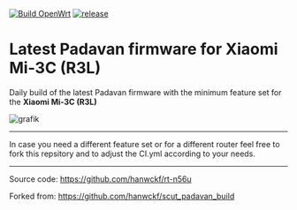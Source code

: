 [![Build OpenWrt](https://github.com/minax007/XIAOMI_MI-3C_Padavan/actions/workflows/CI.yml/badge.svg)](https://github.com/minax007/XIAOMI_MI-3C_Padavan/actions/workflows/CI.yml)
[![release](https://img.shields.io/github/v/release/minax007/XIAOMI_MI-3C_Padavan.svg)](https://github.com/minax007/XIAOMI_MI-3C_Padavan/releases)

# Latest Padavan firmware for Xiaomi Mi-3C (R3L)

Daily build of the latest Padavan firmware with the minimum feature set for the **Xiaomi Mi-3C (R3L)**

![grafik](https://user-images.githubusercontent.com/67478561/117842017-d63e5f00-b27d-11eb-879b-911e93848cdb.png)

__________________________________________________________________

In case you need a different feature set or for a different router feel free to fork this repsitory and to adjust the CI.yml according to your needs. 
__________________________________________________________________

Source code: https://github.com/hanwckf/rt-n56u

Forked from: https://github.com/hanwckf/scut_padavan_build
